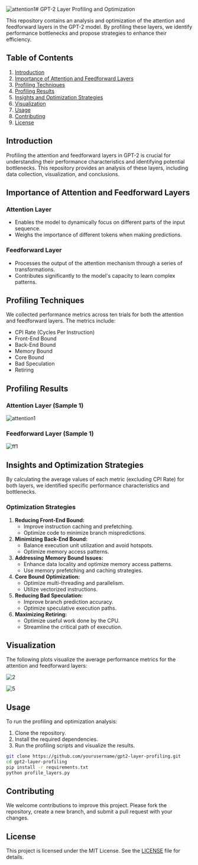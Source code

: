 ![attention1](https://github.com/user-attachments/assets/3b313fb8-57db-4897-8941-da90801f1784)# GPT-2 Layer Profiling and Optimization

This repository contains an analysis and optimization of the attention and feedforward layers in the GPT-2 model. By profiling these layers, we identify performance bottlenecks and propose strategies to enhance their efficiency.

## Table of Contents

1. [Introduction](#introduction)
2. [Importance of Attention and Feedforward Layers](#importance-of-attention-and-feedforward-layers)
3. [Profiling Techniques](#profiling-techniques)
4. [Profiling Results](#profiling-results)
5. [Insights and Optimization Strategies](#insights-and-optimization-strategies)
6. [Visualization](#visualization)
7. [Usage](#usage)
8. [Contributing](#contributing)
9. [License](#license)

## Introduction

Profiling the attention and feedforward layers in GPT-2 is crucial for understanding their performance characteristics and identifying potential bottlenecks. This repository provides an analysis of these layers, including data collection, visualization, and conclusions.

## Importance of Attention and Feedforward Layers

### Attention Layer
- Enables the model to dynamically focus on different parts of the input sequence.
- Weighs the importance of different tokens when making predictions.

### Feedforward Layer
- Processes the output of the attention mechanism through a series of transformations.
- Contributes significantly to the model's capacity to learn complex patterns.

## Profiling Techniques

We collected performance metrics across ten trials for both the attention and feedforward layers. The metrics include:
- CPI Rate (Cycles Per Instruction)
- Front-End Bound
- Back-End Bound
- Memory Bound
- Core Bound
- Bad Speculation
- Retiring

## Profiling Results

### Attention Layer (Sample 1)

![attention1](https://github.com/user-attachments/assets/d3f9dcf4-ba70-4ae1-ae04-0897d0649a02)


### Feedforward Layer (Sample 1)


![ff1](https://github.com/user-attachments/assets/320811c3-1b74-4738-ba95-9ba1dd27e40c)

## Insights and Optimization Strategies

By calculating the average values of each metric (excluding CPI Rate) for both layers, we identified specific performance characteristics and bottlenecks.

### Optimization Strategies
1. **Reducing Front-End Bound:**
    - Improve instruction caching and prefetching.
    - Optimize code to minimize branch mispredictions.
2. **Minimizing Back-End Bound:**
    - Balance execution unit utilization and avoid hotspots.
    - Optimize memory access patterns.
3. **Addressing Memory Bound Issues:**
    - Enhance data locality and optimize memory access patterns.
    - Use memory prefetching and caching strategies.
4. **Core Bound Optimization:**
    - Optimize multi-threading and parallelism.
    - Utilize vectorized instructions.
5. **Reducing Bad Speculation:**
    - Improve branch prediction accuracy.
    - Optimize speculative execution paths.
6. **Maximizing Retiring:**
    - Optimize useful work done by the CPU.
    - Streamline the critical path of execution.

## Visualization

The following plots visualize the average performance metrics for the attention and feedforward layers:

![2](https://github.com/user-attachments/assets/88502212-c2c7-463d-a9a6-c21c255ab826)

![5](https://github.com/user-attachments/assets/86ffcaab-6080-4173-9cbf-be32525479c8)


## Usage

To run the profiling and optimization analysis:
1. Clone the repository.
2. Install the required dependencies.
3. Run the profiling scripts and visualize the results.

```sh
git clone https://github.com/yourusername/gpt2-layer-profiling.git
cd gpt2-layer-profiling
pip install -r requirements.txt
python profile_layers.py
```

## Contributing

We welcome contributions to improve this project. Please fork the repository, create a new branch, and submit a pull request with your changes.

## License

This project is licensed under the MIT License. See the [LICENSE](LICENSE) file for details.
